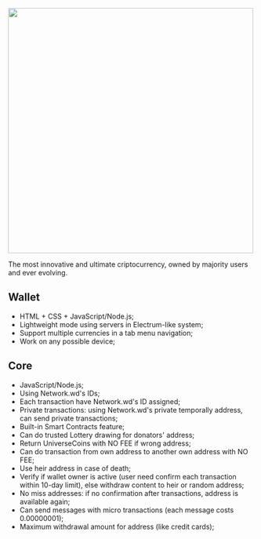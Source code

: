 <img width="500px" src="https://api.blockai.com/v1/registrations/ern1Ke/preview"/>

The most innovative and ultimate criptocurrency, owned by majority users and ever evolving.

## Wallet
* HTML + CSS + JavaScript/Node.js;
* Lightweight mode using servers in Electrum-like system;
* Support multiple currencies in a tab menu navigation;
* Work on any possible device;

## Core
* JavaScript/Node.js;
* Using Network.wd's IDs;
* Each transaction have Network.wd's ID assigned;
* Private transactions: using Network.wd's private temporally address, can send private transactions;
* Built-in Smart Contracts feature;
* Can do trusted Lottery drawing for donators' address;
* Return UniverseCoins with NO FEE if wrong address;
* Can do transaction from own address to another own address with NO FEE;
* Use heir address in case of death;
* Verify if wallet owner is active (user need confirm each transaction within 10-day limit), else withdraw content to heir or random address;
* No miss addresses: if no confirmation after transactions, address is available again;
* Can send messages with micro transactions (each message costs 0.00000001);
* Maximum withdrawal amount for address (like credit cards);

